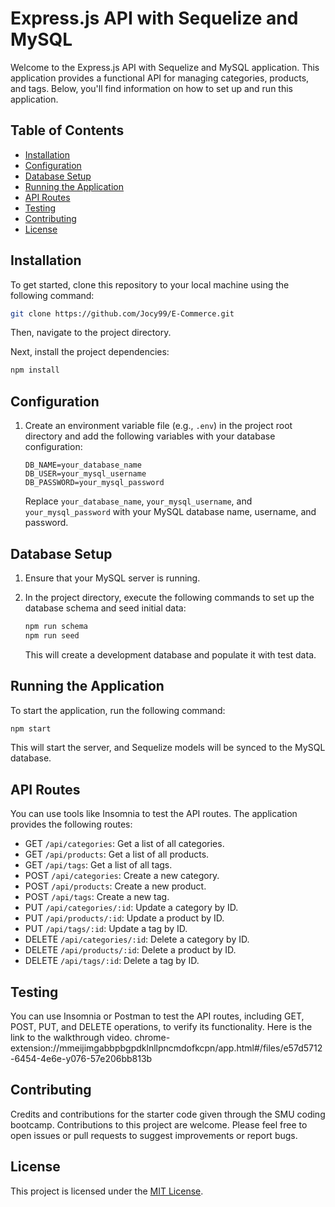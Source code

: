 # Express.js API with Sequelize and MySQL

Welcome to the Express.js API with Sequelize and MySQL application. This application provides a functional API for managing categories, products, and tags. Below, you'll find information on how to set up and run this application.

## Table of Contents

- [Installation](#installation)
- [Configuration](#configuration)
- [Database Setup](#database-setup)
- [Running the Application](#running-the-application)
- [API Routes](#api-routes)
- [Testing](#testing)
- [Contributing](#contributing)
- [License](#license)

## Installation

To get started, clone this repository to your local machine using the following command:

```bash
git clone https://github.com/Jocy99/E-Commerce.git
```

Then, navigate to the project directory.


Next, install the project dependencies:

```bash
npm install
```

## Configuration

1. Create an environment variable file (e.g., `.env`) in the project root directory and add the following variables with your database configuration:

   ```
   DB_NAME=your_database_name
   DB_USER=your_mysql_username
   DB_PASSWORD=your_mysql_password
   ```

   Replace `your_database_name`, `your_mysql_username`, and `your_mysql_password` with your MySQL database name, username, and password.

## Database Setup

1. Ensure that your MySQL server is running.

2. In the project directory, execute the following commands to set up the database schema and seed initial data:

   ```bash
   npm run schema
   npm run seed
   ```

   This will create a development database and populate it with test data.

## Running the Application

To start the application, run the following command:

```bash
npm start
```

This will start the server, and Sequelize models will be synced to the MySQL database.

## API Routes

You can use tools like Insomnia to test the API routes. The application provides the following routes:

- GET `/api/categories`: Get a list of all categories.
- GET `/api/products`: Get a list of all products.
- GET `/api/tags`: Get a list of all tags.
- POST `/api/categories`: Create a new category.
- POST `/api/products`: Create a new product.
- POST `/api/tags`: Create a new tag.
- PUT `/api/categories/:id`: Update a category by ID.
- PUT `/api/products/:id`: Update a product by ID.
- PUT `/api/tags/:id`: Update a tag by ID.
- DELETE `/api/categories/:id`: Delete a category by ID.
- DELETE `/api/products/:id`: Delete a product by ID.
- DELETE `/api/tags/:id`: Delete a tag by ID.

## Testing

You can use Insomnia or Postman to test the API routes, including GET, POST, PUT, and DELETE operations, to verify its functionality. Here is the link to the walkthrough video. chrome-extension://mmeijimgabbpbgpdklnllpncmdofkcpn/app.html#/files/e57d5712-6454-4e6e-y076-57e206bb813b

## Contributing

Credits and contributions for the starter code given through the SMU coding bootcamp. Contributions to this project are welcome. Please feel free to open issues or pull requests to suggest improvements or report bugs.

## License

This project is licensed under the [MIT License](LICENSE).
